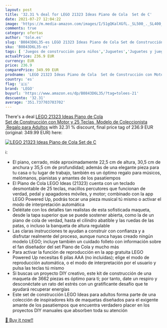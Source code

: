 ```yaml
---
layout: post
title: '32.31 % deal for LEGO 21323 Ideas Piano de Cola  Set de C'
date: 2021-07-27 12:04:22
image: 'https://m.media-amazon.com/images/I/51gQKalXGfL._SL500_._SL400_.jpg'
comments: true
category: ofertas
author: 'tole.es'
slug: 'B0843D6L35-es LEGO 21323 Ideas Piano de Cola Set de Construcción con...'
sku: 'B0843D6L35-es'
tags: [ 'Juegos de construcción para niños','Juguetes','Juguetes y juegos','lego', ]
actualPrice: 236.9 EUR
currency: EUR
price: 236.9
comparePrice: 349.99 EUR
prodname: 'LEGO 21323 Ideas Piano de Cola  Set de Construcción con Motor y 25 Teclas  Modelo de Coleccionista  Regalo para Adultos'
country: 'es'
flag: '🇪🇸'
brand: 'LEGO'
buyurl: 'https://www.amazon.es/dp/B0843D6L35/?tag=tolees-21'
descuento: '32.31'
average: '351.737703703702'
---
```


There's a deal [LEGO 21323 Ideas Piano de Cola  Set de Construcción con Motor y 25 Teclas  Modelo de Coleccionista  Regalo para Adultos](https://www.amazon.es/dp/B0843D6L35/?tag=tolees-21)  with  32.31 % discount, final price tag of  236.9 EUR (original: 349.99 EUR) here:

[![LEGO 21323 Ideas Piano de Cola  Set de C](https://m.media-amazon.com/images/I/51gQKalXGfL._SL500_._SL400_.jpg)](https://www.amazon.es/dp/B0843D6L35/?tag=tolees-21)

ℹ️:

- El piano, cerrado, mide aproximadamente 22,5 cm de altura, 30,5 cm de anchura y 35,5 cm de profundidad; además de una elegante pieza para tu casa o tu lugar de trabajo, también es un óptimo regalo para músicos, melómanos, pianistas y amantes de los pasatiempos
- El Piano de Cola LEGO Ideas (21323) cuenta con un teclado desmontable de 25 teclas, macillos percutores que funcionan de verdad, pedal y apagadores móviles, y motor; combinado con la app LEGO Powered Up, podrás tocar una pieza musical tú mismo o activar el modo de interpretación automática
- Deléitate con los detalles tan realistas de esta sofisticada maqueta, desde la tapa superior que se puede sostener abierta, como la de un piano de cola de verdad, hasta el cilindro abatible y las ruedas de las patas, o incluso la banqueta de altura regulable
- Las claras instrucciones te ayudan a construir con confianza y a disfrutar realmente del proceso, aunque nunca hayas creado ningún modelo LEGO; incluye también un cuidado folleto con información sobre el fan diseñador del set Piano de Cola y mucho más
- Para activar la función de reproducción en la app gratuita LEGO Powered Up necesitas 6 pilas AAA (no incluidas); elige el modo de reproducción automática, o el modo de interpretación por el usuario y pulsa las teclas tú mismo
- Si buscas un proyecto DIY creativo, este kit de construcción de una maqueta de 3662 piezas es óptimo para ti; por tanto, date un respiro y desconéctate un rato del estrés con un gratificante desafío que te ayudará recuperar energías
- Este set de construcción LEGO Ideas para adultos forma parte de una colección de inspiradores kits de maquetas diseñados para el exigente amante de los pasatiempos que encuentra verdadero placer en los proyectos DIY manuales que absorben toda su atención

[🛒 Buy it now!!](https://www.amazon.es/dp/B0843D6L35/?tag=tolees-21)
